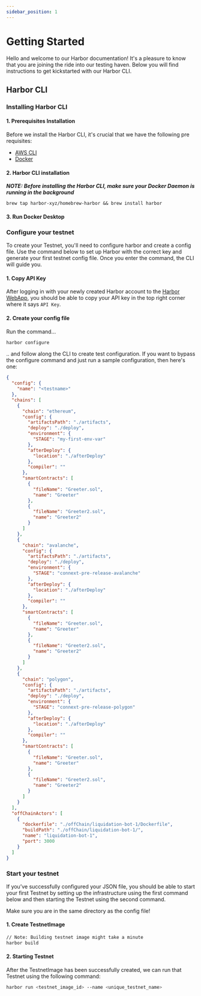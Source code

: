```yaml
---
sidebar_position: 1
---
```


# Getting Started

Hello and welcome to our Harbor documentation! It's a pleasure to know that you are joining the ride into our testing haven. Below you will find instructions to get kickstarted with our Harbor CLI.

## Harbor CLI

### Installing Harbor CLI

#### 1. Prerequisites Installation

Before we install the Harbor CLI, it's crucial that we have the following pre requisites:

- [AWS CLI](https://aws.amazon.com/cli/)
- [Docker](https://www.docker.com/products/docker-desktop/)

#### 2. Harbor CLI installation

**_NOTE: Before installing the Harbor CLI, make sure your Docker Daemon is running in the background_**

```brew
brew tap harbor-xyz/homebrew-harbor && brew install harbor
```

#### 3. Run Docker Desktop

### Configure your testnet

To create your Testnet, you'll need to configure harbor and create a config file. Use the command below to set up Harbor with the correct key and generate your first testnet config file. Once you enter the command, the CLI will guide you.

#### 1. Copy API Key

After logging in with your newly created Harbor account to the [Harbor WebApp](app.goharbor.com), you should be able to copy your API key in the top right corner where it says `API Key`.

#### 2. Create your config file

Run the command...

```bash
harbor configure
```

.. and follow along the CLI to create test configuration. If you want to bypass the configure command and just run a sample configuration, then here's one:

```json
{
  "config": {
    "name": "<testname>"
  },
  "chains": [
    {
      "chain": "ethereum",
      "config": {
        "artifactsPath": "./artifacts",
        "deploy": "./deploy",
        "environment": {
          "STAGE": "my-first-env-var"
        },
        "afterDeploy": {
          "location": "./afterDeploy"
        },
        "compiler": ""
      },
      "smartContracts": [
        {
          "fileName": "Greeter.sol",
          "name": "Greeter"
        },
        {
          "fileName": "Greeter2.sol",
          "name": "Greeter2"
        }
      ]
    },
    {
      "chain": "avalanche",
      "config": {
        "artifactsPath": "./artifacts",
        "deploy": "./deploy",
        "environment": {
          "STAGE": "connext-pre-release-avalanche"
        },
        "afterDeploy": {
          "location": "./afterDeploy"
        },
        "compiler": ""
      },
      "smartContracts": [
        {
          "fileName": "Greeter.sol",
          "name": "Greeter"
        },
        {
          "fileName": "Greeter2.sol",
          "name": "Greeter2"
        }
      ]
    },
    {
      "chain": "polygon",
      "config": {
        "artifactsPath": "./artifacts",
        "deploy": "./deploy",
        "environment": {
          "STAGE": "connext-pre-release-polygon"
        },
        "afterDeploy": {
          "location": "./afterDeploy"
        },
        "compiler": ""
      },
      "smartContracts": [
        {
          "fileName": "Greeter.sol",
          "name": "Greeter"
        },
        {
          "fileName": "Greeter2.sol",
          "name": "Greeter2"
        }
      ]
    }
  ],
  "offChainActors": [
    {
      "dockerfile": "./offChain/liquidation-bot-1/Dockerfile",
      "buildPath": "./offChain/liquidation-bot-1/",
      "name": "liquidation-bot-1",
      "port": 3000
    }
  ]
}
```

### Start your testnet

If you’ve successfully configured your JSON file, you should be able to start your first Testnet by setting up the infrastructure using the first command below and then starting the Testnet using the second command.

Make sure you are in the same directory as the config file!

#### 1. Create TestnetImage

```bash
// Note: Building testnet image might take a minute
harbor build
```

#### 2. Starting Testnet

After the TestnetImage has been successfully created, we can run that Testnet using the following command:

```bash
harbor run <testnet_image_id> --name <unique_testnet_name>
```
